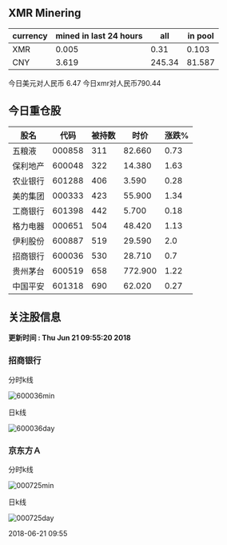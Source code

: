 ## XMR Minering

|currency|mined in last 24 hours|all|in pool|
|---|---|---|---|
|XMR|0.005|0.31|0.103|
|CNY|3.619|245.34|81.587|

今日美元对人民币 6.47	今日xmr对人民币790.44


## 今日重仓股 

|股名|代码|被持数|时价|涨跌%|
|---|---|---|---|---|
|五粮液|000858|311|82.660|0.73|
|保利地产|600048|322|14.380|1.63|
|农业银行|601288|406|3.590|0.28|
|美的集团|000333|423|55.900|1.34|
|工商银行|601398|442|5.700|0.18|
|格力电器|000651|504|48.420|1.13|
|伊利股份|600887|519|29.590|2.0|
|招商银行|600036|530|28.710|0.7|
|贵州茅台|600519|658|772.900|1.22|
|中国平安|601318|690|62.020|0.27|

## 关注股信息
**更新时间 : Thu Jun 21 09:55:20 2018**
### 招商银行 
分时k线

![600036min](http://image.sinajs.cn/newchart/min/n/sh600036.gif)

日k线

![600036day](http://image.sinajs.cn/newchart/daily/n/sh600036.gif)

### 京东方Ａ 
分时k线

![000725min](http://image.sinajs.cn/newchart/min/n/sz000725.gif)

日k线

![000725day](http://image.sinajs.cn/newchart/daily/n/sz000725.gif)

2018-06-21 09:55